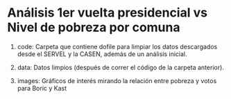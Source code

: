 # Análisis 1er vuelta presidencial vs Nivel de pobreza por comuna

1. code: Carpeta que contiene dofile para limpiar los datos descargados desde el SERVEL y la CASEN, además de un análisis inicial.

2. data: Datos limpios (después de correr el código de la carpeta anterior).

3. images: Gráficos de interés mirando la relación entre pobreza y votos para Boric y Kast
